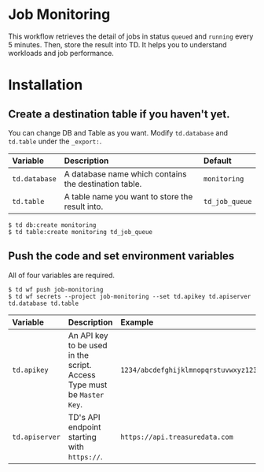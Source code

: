 # Job Monitoring
This workflow retrieves the detail of jobs in status `queued` and `running` every 5 minutes. Then, store the result into TD. It helps you to understand workloads and job performance.

# Installation

## Create a destination table if you haven't yet.
You can change DB and Table as you want. Modify `td.database` and `td.table` under the `_export:`.

|Variable|Description|Default|
|:---|:---|:---|
|`td.database`|A database name which contains the destination table.|`monitoring`|
|`td.table`|A table name you want to store the result into.|`td_job_queue`|

```
$ td db:create monitoring
$ td table:create monitoring td_job_queue
```

## Push the code and set environment variables
All of four variables are required.
```
$ td wf push job-monitoring
$ td wf secrets --project job-monitoring --set td.apikey td.apiserver td.database td.table
```

|Variable|Description|Example|
|:---|:---|:---|
|`td.apikey`|An API key to be used in the script. Access Type must be `Master Key`.|`1234/abcdefghijklmnopqrstuvwxyz1234567890`|
|`td.apiserver`|TD's API endpoint starting with `https://`.|`https://api.treasuredata.com`|
